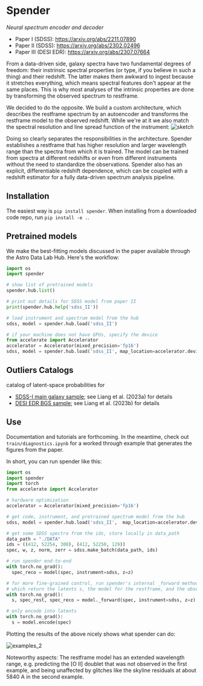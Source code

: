 # Spender

_Neural spectrum encoder and decoder_

* Paper I (SDSS): https://arxiv.org/abs/2211.07890
* Paper II (SDSS): https://arxiv.org/abs/2302.02496
* Paper III (DESI EDR): https://arxiv.org/abs/2307.07664

From a data-driven side, galaxy spectra have two fundamental degrees of freedom: their instrinsic spectral properties (or type, if you believe in such a thing) and their redshift. The latter makes them awkward to ingest because it stretches everything, which means spectral features don't appear at the same places. This is why most analyses of the intrinsic properties are done by transforming the observed spectrum to restframe.

We decided to do the opposite. We build a custom architecture, which describes the restframe spectrum by an autoencoder and transforms the restframe model to the observed redshift. While we're at it we also match the spectral resolution and line spread function of the instrument:
![sketch](https://github.com/pmelchior/spender/assets/1463403/8e861c0b-358c-4b92-8862-e31325acae1b)

Doing so clearly separates the responsibilities in the architecture. Spender establishes a restframe that has higher resolution and larger wavelength range than the spectra from which it is trained. The model can be trained from spectra at different redshifts or even from different instruments without the need to standardize the observations. Spender also has an explicit, differentiable redshift dependence, which can be coupled with a redshift estimator for a fully data-driven spectrum analysis pipeline.

## Installation

The easiest way is `pip install spender`. When installing from a downloaded code repo, run `pip install -e .`.

## Pretrained models

We make the best-fitting models discussed in the paper available through the Astro Data Lab Hub. Here's the workflow:

```python
import os
import spender

# show list of pretrained models
spender.hub.list()

# print out details for SDSS model from paper II
print(spender.hub.help('sdss_II'))

# load instrument and spectrum model from the hub
sdss, model = spender.hub.load('sdss_II')

# if your machine does not have GPUs, specify the device
from accelerate import Accelerator
accelerator = Accelerator(mixed_precision='fp16')
sdss, model = spender.hub.load('sdss_II', map_location=accelerator.device)
```
 
## Outliers Catalogs

catalog of latent-space probabilities for
* [SDSS-I main galaxy sample](https://hub.pmelchior.net/spender.sdss.paperII.logP.txt.bz2); see Liang et al. (2023a) for details
* [DESI EDR BGS sample](https://hub.pmelchior.net/spender.desi-edr.full-bgs-objects-logP.txt.bz2); see Liang et al. (2023b) for details

## Use

Documentation and tutorials are forthcoming. In the meantime, check out `train/diagnostics.ipynb` for a worked through example that generates the figures from the paper.

In short, you can run spender like this:
```python
import os
import spender
import torch
from accelerate import Accelerator

# hardware optimization
accelerator = Accelerator(mixed_precision='fp16')

# get code, instrument, and pretrained spectrum model from the hub
sdss, model = spender.hub.load('sdss_II',  map_location=accelerator.device)

# get some SDSS spectra from the ids, store locally in data_path
data_path = "./DATA"
ids = ((412, 52254, 308), (412, 52250, 129))
spec, w, z, norm, zerr = sdss.make_batch(data_path, ids)

# run spender end-to-end
with torch.no_grad():
  spec_reco = model(spec, instrument=sdss, z=z)

# for more fine-grained control, run spender's internal _forward method
# which return the latents s, the model for the restframe, and the observed spectrum
with torch.no_grad():
  s, spec_rest, spec_reco = model._forward(spec, instrument=sdss, z=z)

# only encode into latents
with torch.no_grad():
  s = model.encode(spec)
```

Plotting the results of the above nicely shows what spender can do:

![examples_2](https://user-images.githubusercontent.com/1463403/202062952-4a27dacf-2733-47d9-a9ca-e5b3387961e2.png)

Noteworthy aspects: The restframe model has an extended wavelength range, e.g. predicting the [O II] doublet that was not observed in the first example, and being unaffected by glitches like the skyline residuals at about 5840 A in the second example.
